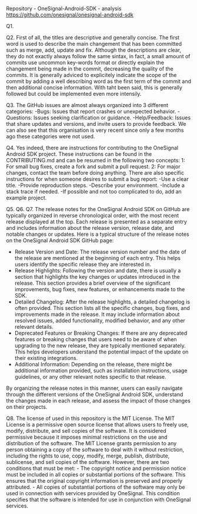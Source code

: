 Repository - OneSignal-Android-SDK - analysis
https://github.com/onesignal/onesignal-android-sdk

Q1.

Q2. First of all, the titles are descriptive and generally concise. The first word is used to describe the main changement that has been committed such as merge, add, update and fix. Although the descriptions are clear, they do not exactly always follow the same sintax, in fact, a small amount of commits use uncommon key-words format or directly explain the changement being made in the commit, decreasing the quality of the commits. It is generally adviced to explicitely indicate the scope of the commit by adding a well describing word as the first term of the commit and then additional concise information. With taht been said, this is generally followed but could be implemented even more intensily.

Q3. The GitHub issues are almost always organized into 3 different categories:
    -Bugs: Issues that report crashes or unexpected behavior.
    -Questions: Issues seeking clarification or guidance.
    -Help/Feedback: Issues that share updates and versions, and invite users to provide feedback.
    We can also see that this organisation is very recent since only a few months ago these categories were not used.
    
Q4. Yes indeed, there are instructions for contributing to the OneSignal Android SDK project. These instructions can be found in the CONTRIBUTING.md and can be resumed in the following two concepts:
    1: For small bug fixes, create a fork and submit a pull request.
    2: For major changes, contact the team before doing anything.
    There are also specific instructions for when someone desires to submit a bug report:
    -Use a clear title.
    -Provide reproduction steps.
    -Describe your environment.
    -Include a stack trace if needed.
    -If possible and not too complicated to do, add an example project.
    
Q5.
Q6.
Q7. The release notes for the OneSignal Android SDK on GitHub are typically organized in reverse chronological order, with the most recent release displayed at the top. Each release is presented as a separate entry and includes information about the release version, release date, and notable changes or updates.
    Here is a typical structure of the release notes on the OneSignal Android SDK GitHub page:
   - Release Version and Date: The release version number and the date of the release are mentioned at the beginning of each entry. This helps users identify the specific release they are interested in.
   - Release Highlights: Following the version and date, there is usually a section that highlights the key changes or updates introduced in the release. This section provides a brief overview of the significant improvements, bug fixes, new features, or enhancements made to the SDK.
   - Detailed Changelog: After the release highlights, a detailed changelog is often provided. This section lists all the specific changes, bug fixes, and improvements made in the release. It may include information about resolved issues, added functionality, modified behavior, and any other relevant details.
   - Deprecated Features or Breaking Changes: If there are any deprecated features or breaking changes that users need to be aware of when upgrading to the new release, they are typically mentioned separately. This helps developers understand the potential impact of the update on their existing integrations.
   - Additional Information: Depending on the release, there might be additional information provided, such as installation instructions, usage guidelines, or any other relevant notes specific to that release.

By organizing the release notes in this manner, users can easily navigate through the different versions of the OneSignal Android SDK, understand the changes made in each release, and assess the impact of those changes on their projects.

Q8. The license of used in this repository is the MIT License. The MIT License is a permissive open source license that allows users to freely use, modify, distribute,   and sell copies of the software. It is considered permissive because it imposes minimal restrictions on the use and distribution of the software.
    The MIT License grants permission to any person obtaining a copy of the software to deal with it without restriction, including the rights to use, copy, modify, merge, publish, distribute, sublicense, and sell copies of the software. However, there are two conditions that must be met:
    - The copyright notice and permission notice must be included in all copies or substantial portions of the software. This ensures that the original copyright information is preserved and properly attributed.
    - All copies of substantial portions of the software may only be used in connection with services provided by OneSignal. This condition specifies that the software is intended for use in conjunction with OneSignal services.
